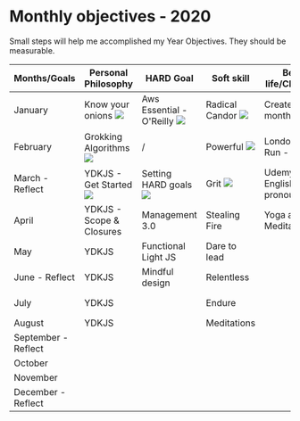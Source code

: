 # Monthly objectives - 2020

Small steps will help me accomplished my Year Objectives. 
They should be measurable.

| Months/Goals        | Personal Philosophy      | HARD Goal                | Soft skill     | Better life/Challenge         | Happiness                 |
|---------------------|--------------------------|--------------------------|----------------|-------------------------------|---------------------------|
| January             | Know your onions ![](img/v.png)        | Aws Essential - O'Reilly ![](img/v.png)| Radical Candor ![](img/v.png) | Create 18 months plan ![](img/v.png)         | Drawing lesson ![](img/v.png)            |
| February            | Grokking Algorithms ![](img/v.png)      | /                        | Powerful ![](img/v.png)       | London Winter Run - 10k ![](img/v.png)       | Udemy: Drawing couse (3h) |
| March - Reflect     | YDKJS - Get Started ![](img/v.png)      | Setting HARD goals ![](img/v.png)       | Grit ![](img/v.png)           | Udemy: English pronounciation | Start painting ![](img/v.png)            |
| April               | YDKJS - Scope & Closures | Management 3.0           | Stealing Fire  | Yoga and Meditation           | 16 personalities (IFSP)   |
| May                 | YDKJS                    | Functional Light JS      | Dare to lead   |                               | Spanish ?                 |
| June - Reflect      | YDKJS                    | Mindful design           | Relentless     |                               |                           |
| July                | YDKJS                    |                          | Endure         |                               | Photography course        |
| August              | YDKJS                    |                          |       Meditations         |                               | Kayaking                  |
| September - Reflect |                          |                          |                |                               | Travel with family        |
| October             |                          |                          |                |                               | Chinese ?                 |
| November            |                          |                          |                |                               |                           |
| December - Reflect  |                          |                          |                |                               |                           |